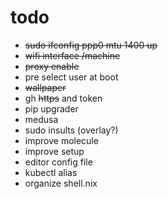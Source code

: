 # todo

 * ~~sudo ifconfig ppp0 mtu 1400 up~~
 * ~~wifi interface /machine~~
 * ~~proxy enable~~
 * pre select user at boot
 * ~~wallpaper~~
 * gh ~~https~~ and token
 * pip upgrader
 * medusa
 * sudo insults (overlay?)
 * improve molecule
 * improve setup
 * editor config file
 * kubectl alias
 * organize shell.nix
